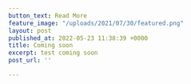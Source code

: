 ```yaml
---
button_text: Read More
feature_image: "/uploads/2021/07/30/featured.png"
layout: post
published_at: 2022-05-23 11:38:39 +0000
title: Coming soon
excerpt: test coming soon
post_url: ''

---
```


